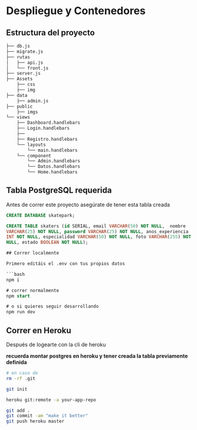 # Despliegue y Contenedores

## Estructura del proyecto

```bash
├── db.js
├── migrate.js
├── rutas
│   ├── api.js
│   └── front.js
├── server.js
├── Assets
    ├── css
    ├── img
├── data
    ├── admin.js
├── public
    ├── imgs
└── views
    ├── Dashboard.handlebars
    ├── Login.handlebars
    ├── 
    ├── Registro.handlebars
    └── layouts
        └── main.handlebars
    └── component
        └── Admin.handlebars
        └── Datos.handlebars
        └── Home.handlebars
```

## Tabla PostgreSQL requerida

Antes de correr este proyecto asegúrate de tener esta tabla creada

```sql
CREATE DATABASE skatepark;

CREATE TABLE skaters (id SERIAL, email VARCHAR(50) NOT NULL,  nombre
VARCHAR(25) NOT NULL, password VARCHAR(25) NOT NULL, anos_experiencia
INT NOT NULL, especialidad VARCHAR(50) NOT NULL, foto VARCHAR(255) NOT
NULL, estado BOOLEAN NOT NULL);

## Correr localmente

Primero editáis el .env con tus propios datos

```bash
npm i

# correr normalmente
npm start

# o si quieres seguir desarrollando
npm run dev
```

## Correr en Heroku

Después de logearte con la cli de heroku

**recuerda montar postgres en heroku y tener creada la tabla previamente definida**

```bash
# en caso de
rm -rf .git

git init

heroku git:remote -a your-app-repo

git add .
git commit -am "make it better"
git push heroku master
```
